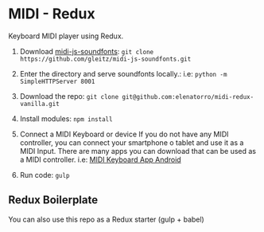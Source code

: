 # MIDI - Redux 

Keyboard MIDI player using Redux.

1. Download [midi-js-soundfonts](https://github.com/gleitz/midi-js-soundfonts):
`git clone https://github.com/gleitz/midi-js-soundfonts.git`

2. Enter the directory and serve soundfonts locally.: 
i.e: `python -m SimpleHTTPServer 8001`

3. Download the repo: `git clone git@github.com:elenatorro/midi-redux-vanilla.git`

4. Install modules: `npm install`

5. Connect a MIDI Keyboard or device
If you do not have any MIDI controller, you can connect your smartphone o tablet and use it as a MIDI Input. There are many apps you can download that can be used as a MIDI controller. i.e: [MIDI Keyboard App Android](https://play.google.com/store/apps/details?id=com.mobileer.midikeyboard&hl=en)

6. Run code: `gulp`

## Redux Boilerplate 

You can also use this repo as a Redux starter (gulp + babel)
